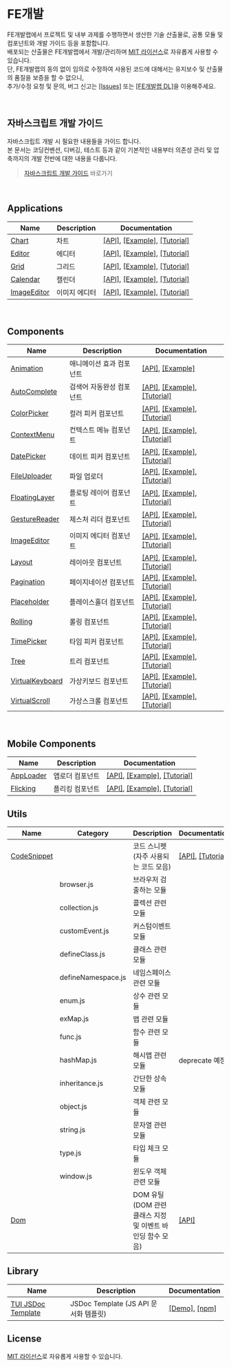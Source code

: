 FE개발
======================
FE개발랩에서 프로젝트 및 내부 과제를 수행하면서 생산한 기술 산출물로, 공통 모듈 및 컴포넌트와 개발 가이드 등을 포함합니다.<br>
배포되는 산출물은 FE개발랩에서 개발/관리하며 [MIT 라이선스](LICENSE)로 자유롭게 사용할 수 있습니다.<br>
단, FE개발랩의 동의 없이 임의로 수정하여 사용된 코드에 대해서는 유지보수 및 산출물의 품질을 보증을 할 수 없으니,<br>
추가/수정 요청 및 문의, 버그 신고는 [[Issues]](https://github.com/nhn/fe.javascript/issues) 또는 [[FE개발랩 DL]](mailto:dl_javascript@nhn.com)을 이용해주세요.<br>

<br>

## 자바스크립트 개발 가이드

자바스크립트 개발 시 필요한 내용들을 가이드 합니다.<br>
본 문서는 코딩컨벤션, 디버깅, 테스트 등과 같이 기본적인 내용부터 의존성 관리 및 압축까지의 개발 전반에 대한 내용을 다룹니다.

> [자바스크립트 개발 가이드](https://github.com/nhn/fe.javascript/wiki) 바로가기

<br>

## Applications

|Name|Description|Documentation|
| ---- | ---- | ---- |
|[Chart](https://github.com/nhn/tui.chart)|차트|[[API]](https://nhn.github.io/tui.chart/latest/), [[Example]](https://nhn.github.io/tui.chart/latest/tutorial-example01-01-bar-chart-basic), [[Tutorial]](https://github.com/nhn/tui.chart/blob/master/docs/wiki/getting-started.md)|
|[Editor](https://github.com/nhn/tui.editor)|에디터|[[API]](https://nhn.github.io/tui.editor/api/latest/), [[Example]](https://nhn.github.io/tui.editor/api/latest/tutorial-example00-demo.html), [[Tutorial]](https://github.com/nhn/tui.editor/blob/master/docs/getting-started.md)|
|[Grid](https://github.com/nhn/tui.grid)|그리드|[[API]](https://nhn.github.io/tui.grid/latest/), [[Example]](https://nhn.github.io/tui.grid/latest/tutorial-example01-basic), [[Tutorial]](https://github.com/nhn/tui.grid/blob/master/docs/getting-started.md)|
|[Calendar](https://github.com/nhn/tui.calendar)|캘린더|[[API]](https://nhn.github.io/tui.calendar/latest/), [[Example]](https://nhn.github.io/tui.calendar/latest/tutorial-example00-basic), [[Tutorial]](https://github.com/nhn/tui.calendar/blob/master/docs/getting-started.md)|
|[ImageEditor](https://ui.toast.com/tui-image-editor/)|이미지 에디터|[[API]](http://nhn.github.io/tui.image-editor/latest/), [[Example]](http://nhn.github.io/tui.image-editor/latest/tutorial-example01-includeUi.html), [[Tutorial]](https://github.com/nhn/tui.image-editor/blob/master/docs/Basic-Tutorial.md)|
 
<br>

## Components

|Name|Description|Documentation|
| ---- | ---- | ---- |
|[Animation](https://github.com/nhn/tui.animation)|애니메이션 효과 컴포넌트| [[API]](https://nhn.github.io/tui.animation/latest/), [[Example]](https://nhn.github.io/tui.animation/latest/tutorial-example01-basic)|
|[AutoComplete](https://github.com/nhn/tui.auto-complete)|검색어 자동완성 컴포넌트|[[API]](http://nhn.github.io/tui.auto-complete/latest/), [[Example]](http://nhn.github.io/tui.auto-complete/latest/tutorial-example01-basic), [[Tutorial]](https://github.com/nhn/tui.auto-complete/wiki)|
|[ColorPicker](https://github.com/nhn/tui.color-picker)|컬러 피커 컴포넌트|[[API]](http://nhn.github.io/tui.color-picker/latest/), [[Example]](http://nhn.github.io/tui.color-picker/latest/tutorial-example01-basic), [[Tutorial]](https://github.com/nhn/tui.color-picker/wiki/Installation)|
|[ContextMenu](https://github.com/nhn/tui.context-menu)|컨텍스트 메뉴 컴포넌트|[[API]](http://nhn.github.io/tui.context-menu/latest/), [[Example]](http://nhn.github.io/tui.context-menu/latest/tutorial-example01-basic), [[Tutorial]](https://github.com/nhn/tui.context-menu/wiki/English-Version)|
|[DatePicker](https://github.com/nhn/tui.date-picker)|데이트 피커 컴포넌트|[[API]](http://nhn.github.io/tui.date-picker/latest/), [[Example]](https://nhn.github.io/tui.date-picker/latest/tutorial-example01-basic), [[Tutorial]](https://github.com/nhn/tui.date-picker/wiki/Getting-Started)|
|[FileUploader](http://nhn.github.io/tui.file-uploader)|파일  업로더|[[API]](http://nhn.github.io/tui.file-uploader/latest/), [[Example]](https://nhn.github.io/tui.file-uploader/latest/tutorial-example01-basic), [[Tutorial]](https://github.com/nhn/tui.file-uploader/wiki/Tutorial)|
|[FloatingLayer](https://github.com/nhn/tui.floating-layer)|플로팅 레이어 컴포넌트|[[API]](http://nhn.github.io/tui.floating-layer/latest/), [[Example]](https://nhn.github.io/tui.floating-layer/latest/tutorial-example01-basic), [[Tutorial]](https://github.com/nhn/tui.floating-layer/wiki/English-Version)|
|[GestureReader](https://github.com/nhn/tui.gesture-reader)|제스처 리더 컴포넌트|[[API]](http://nhn.github.io/tui.gesture-reader/latest/), [[Example]](http://nhn.github.io/tui.gesture-reader/latest/tutorial-example01-basic), [[Tutorial]](https://github.com/nhn/tui.gesture-reader/wiki/English-Version)|
|[ImageEditor](https://github.com/nhn/tui.image-editor)|이미지 에디터 컴포넌트|[[API]](http://nhn.github.io/tui.image-editor/latest/), [[Example]](http://nhn.github.io/tui.image-editor/latest/tutorial-example01-basic), [[Tutorial]](https://github.com/nhn/tui.image-editor/wiki/Basic-Tutorial)|
|[Layout](https://github.com/nhn/tui.layout)|레이아웃 컴포넌트|[[API]](http://nhn.github.io/tui.layout/latest/), [[Example]](https://nhn.github.io/tui.layout/latest/tutorial-example01-basic), [[Tutorial]](https://github.com/nhn/tui.layout/wiki/English-Version)|
|[Pagination](https://github.com/nhn/tui.pagination/)|페이지네이션 컴포넌트|[[API]](https://nhn.github.io/tui.pagination/latest/), [[Example]](https://nhn.github.io/tui.pagination/latest/tutorial-example01-basic), [[Tutorial]](https://github.com/nhn/tui.pagination/wiki/Getting-Started)|
|[Placeholder](https://github.com/nhn/tui.placeholder)|플레이스홀더 컴포넌트|[[API]](http://nhn.github.io/tui.placeholder/latest/), [[Example]](https://nhn.github.io/tui.placeholder/latest/tutorial-example01-basic), [[Tutorial]](https://github.com/nhn/tui.placeholder/wiki/English-Version)|
|[Rolling](https://github.com/nhn/tui.rolling)|롤링 컴포넌트|[[API]](http://nhn.github.io/tui.rolling/latest/), [[Example]](http://nhn.github.io/tui.rolling/latest/tutorial-example01-basic), [[Tutorial]](https://github.com/nhn/tui.rolling/wiki/English-Version)|
|[TimePicker](https://github.com/nhn/tui.time-picker)|타임 피커 컴포넌트|[[API]](https://nhn.github.io/tui.time-picker/latest/), [[Example]](https://nhn.github.io/tui.time-picker/latest/tutorial-example01-basic), [[Tutorial]](https://github.com/nhn/tui.time-picker/wiki/Getting-Started)|
|[Tree](https://github.com/nhn/tui.tree)|트리 컴포넌트|[[API]](http://nhn.github.io/tui.tree/latest/), [[Example]](https://nhn.github.io/tui.tree/latest/tutorial-example01-basic), [[Tutorial]](https://github.com/nhn/tui.tree/wiki/Tutorial)|
|[VirtualKeyboard](https://github.com/nhn/tui.virtual-keyboard)|가상키보드 컴포넌트|[[API]](http://nhn.github.io/tui.virtual-keyboard/latest/), [[Example]](https://nhn.github.io/tui.virtual-keyboard/latest/tutorial-example01-basic), [[Tutorial]](https://github.com/nhn/tui.virtual-keyboard/wiki/English-Version)|
|[VirtualScroll](https://github.com/nhn/tui.virtual-scroll)|가상스크롤 컴포넌트|[[API]](https://nhn.github.io/tui.virtual-scroll/latest/), [[Example]](https://nhn.github.io/tui.virtual-scroll/latest/tutorial-example01-basic), [[Tutorial]](https://github.com/nhn/tui.virtual-scroll/wiki/getting-started)|

<br>

## Mobile Components

|Name|Description|Documentation|
| ---- | ---- | ---- |
|[AppLoader](https://github.com/nhn/tui.app-loader)|앱로더 컴포넌트|[[API]](http://nhn.github.io/tui.app-loader/latest/), [[Example]](http://nhn.github.io/tui.app-loader/latest/tutorial-example01-basic), [[Tutorial]](https://github.com/nhn/tui.app-loader/wiki/TUI-AppLoader-2.0.0-Migration-Guide)|
|[Flicking](https://github.com/nhn/tui.flicking/)|플리킹 컴포넌트|[[API]](http://nhn.github.io/tui.flicking/latest/), [[Example]](https://nhn.github.io/tui.flicking/latest/tutorial-example01-basic), [[Tutorial]](https://github.com/nhn/tui.flicking/wiki/English-Version)|

## Utils

|Name|Category|Description|Documentation|
| ---- | ---- | ---- | ---- |
|[CodeSnippet](https://github.com/nhn/tui.code-snippet/)||코드 스니펫<br>(자주 사용되는 코드 모음)|[[API]](https://nhn.github.io/tui.code-snippet/latest/), [[Tutorial]](https://github.com/nhn/fe.javascript/wiki/Toast-UI-CodeSnippet)|
| |browser.js|브라우저 검출하는 모듈||
| |collection.js|콜렉션 관련 모듈||
| |customEvent.js|커스텀이벤트 모듈||
| |defineClass.js|클래스 관련 모듈||
| |defineNamespace.js|네임스페이스 관련 모듈||
| |enum.js|상수 관련 모듈||
| |exMap.js|맵 관련 모듈||
| |func.js|함수 관련 모듈||
| |hashMap.js|해시맵 관련 모듈|deprecate 예정|
| |inheritance.js|간단한 상속 모듈||
| |object.js|객체 관련 모듈||
| |string.js|문자열 관련 모듈||
| |type.js|타입 체크 모듈||
| |window.js|윈도우 객체 관련 모듈||
|[Dom](https://github.com/nhn/tui.dom)||DOM 유틸<br>(DOM 관련 클래스 지정 및 이벤트 바인딩 함수 모음)|[[API]](http://nhn.github.io/tui.dom/latest/)|

## Library

|Name|Description| Documentation |
| ---- | ---- | ---- |
|[TUI JSDoc Template](https://github.com/nhn/tui.jsdoc-template)|JSDoc Template (JS API 문서화 템플릿) | [[Demo]](https://nhn.github.io/tui.jsdoc-template/latest/), [[npm]](https://www.npmjs.com/package/tui-jsdoc-template)|

## License

[MIT 라이선스](LICENSE)로 자유롭게 사용할 수 있습니다.

